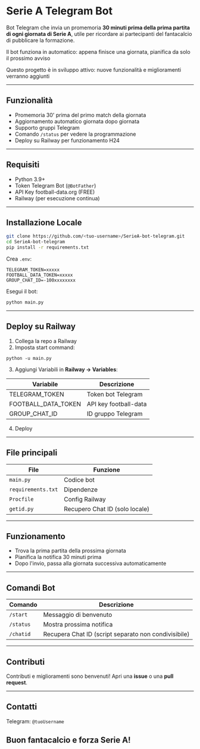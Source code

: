 
# Serie A Telegram Bot

Bot Telegram che invia un promemoria **30 minuti prima della prima partita di ogni giornata di Serie A**, utile per ricordare ai partecipanti del fantacalcio di pubblicare la formazione.

Il bot funziona in automatico: appena finisce una giornata, pianifica da solo il prossimo avviso

Questo progetto è in sviluppo attivo: nuove funzionalità e miglioramenti verranno aggiunti

---

##  Funzionalità

- Promemoria 30' prima del primo match della giornata
- Aggiornamento automatico giornata dopo giornata
- Supporto gruppi Telegram
- Comando `/status` per vedere la programmazione
- Deploy su Railway per funzionamento H24

---

##  Requisiti

- Python 3.9+
- Token Telegram Bot (`@BotFather`)
- API Key football-data.org (FREE)
- Railway (per esecuzione continua)

---

##  Installazione Locale

```bash
git clone https://github.com/<tuo-username>/SerieA-bot-telegram.git
cd SerieA-bot-telegram
pip install -r requirements.txt
````

Crea `.env`:

```
TELEGRAM_TOKEN=xxxxx
FOOTBALL_DATA_TOKEN=xxxxx
GROUP_CHAT_ID=-100xxxxxxxx
```

Esegui il bot:

```bash
python main.py
```

---

##  Deploy su Railway

1. Collega la repo a Railway
2. Imposta start command:

```
python -u main.py
```

3. Aggiungi Variabili in **Railway → Variables**:

| Variabile           | Descrizione           |
| ------------------- | --------------------- |
| TELEGRAM_TOKEN      | Token bot Telegram    |
| FOOTBALL_DATA_TOKEN | API key football-data |
| GROUP_CHAT_ID       | ID gruppo Telegram    |

4. Deploy 

---

##  File principali

| File               | Funzione                       |
| ------------------ | ------------------------------ |
| `main.py`          | Codice bot                     |
| `requirements.txt` | Dipendenze                     |
| `Procfile`         | Config Railway                 |
| `getid.py`         | Recupero Chat ID (solo locale) |

---

##  Funzionamento

* Trova la prima partita della prossima giornata
* Pianifica la notifica 30 minuti prima
* Dopo l'invio, passa alla giornata successiva automaticamente

---

##  Comandi Bot

| Comando   | Descrizione                        |
| --------- | ---------------------------------- |
| `/start`  | Messaggio di benvenuto             |
| `/status` | Mostra prossima notifica           |
| `/chatid` | Recupera Chat ID (script separato non condivisibile) |

---

##  Contributi

Contributi e miglioramenti sono benvenuti!
Apri una **issue** o una **pull request**.

---

##  Contatti

Telegram: `@tuoUsername`


##  Buon fantacalcio e forza Serie A!
